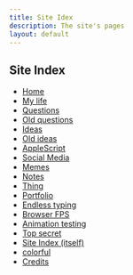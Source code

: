```yaml
---
title: Site Idex
description: The site's pages
layout: default
---
```

<style type="text/css">
    @keyframes hue-colorful {
        100% {
            filter: hue-rotate(360deg);
        }
    }
    #colorful{animation: hue-colorful 300s linear normal}
</style>

## Site Index
- [Home](/)
- [My life](life)
- [Questions](questions)
- [Old questions](old-questions)
- [Ideas](ideas)
- [Old ideas](old-ideas)
- [AppleScript](apple-script)
- [Social Media](social-media)
- [Memes](memes)
- [Notes](whateveries)
- [Thing](thing)
- [Portfolio](portfolio)
- [Endless typing](endless-typing)
- [Browser FPS](fps)
- [Animation testing](animation-testing)
- [Top secret](top-secret)
- [Site Index (itself)](sitemap)
- <span id='colorful'>[colorful](colorful)</span>
- [Credits](credits)
